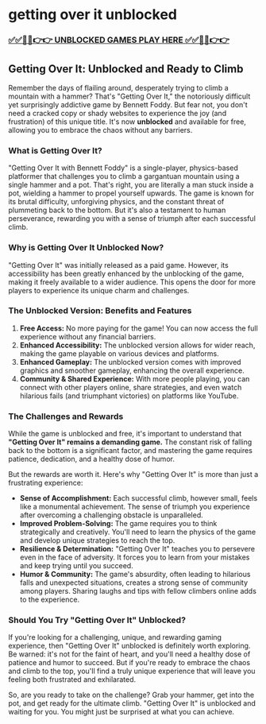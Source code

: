 # getting over it unblocked

### [✅✅🔴🔴👉👉 UNBLOCKED GAMES PLAY HERE ✅✅🔴🔴👉👉](https://topstoryindia.com)

## Getting Over It: Unblocked and Ready to Climb

Remember the days of flailing around, desperately trying to climb a mountain with a hammer? That's "Getting Over It," the notoriously difficult yet surprisingly addictive game by Bennett Foddy. But fear not, you don't need a cracked copy or shady websites to experience the joy (and frustration) of this unique title. It's now **unblocked** and available for free, allowing you to embrace the chaos without any barriers.

### What is Getting Over It?

"Getting Over It with Bennett Foddy" is a single-player, physics-based platformer that challenges you to climb a gargantuan mountain using a single hammer and a pot. That's right, you are literally a man stuck inside a pot, wielding a hammer to propel yourself upwards. The game is known for its brutal difficulty, unforgiving physics, and the constant threat of plummeting back to the bottom. But it's also a testament to human perseverance, rewarding you with a sense of triumph after each successful climb.

### Why is Getting Over It Unblocked Now?

"Getting Over It" was initially released as a paid game. However, its accessibility has been greatly enhanced by the unblocking of the game, making it freely available to a wider audience. This opens the door for more players to experience its unique charm and challenges.

### The Unblocked Version: Benefits and Features

1. **Free Access:** No more paying for the game! You can now access the full experience without any financial barriers.
2. **Enhanced Accessibility:** The unblocked version allows for wider reach, making the game playable on various devices and platforms.
3. **Enhanced Gameplay:** The unblocked version comes with improved graphics and smoother gameplay, enhancing the overall experience.
4. **Community & Shared Experience:**  With more people playing, you can connect with other players online, share strategies, and even watch hilarious fails (and triumphant victories) on platforms like YouTube. 

### The Challenges and Rewards

While the game is unblocked and free, it's important to understand that **"Getting Over It" remains a demanding game.** The constant risk of falling back to the bottom is a significant factor, and mastering the game requires patience, dedication, and a healthy dose of humor.

But the rewards are worth it. Here's why "Getting Over It" is more than just a frustrating experience:

* **Sense of Accomplishment:** Each successful climb, however small, feels like a monumental achievement. The sense of triumph you experience after overcoming a challenging obstacle is unparalleled.
* **Improved Problem-Solving:** The game requires you to think strategically and creatively. You'll need to learn the physics of the game and develop unique strategies to reach the top.
* **Resilience & Determination:** "Getting Over It" teaches you to persevere even in the face of adversity. It forces you to learn from your mistakes and keep trying until you succeed.
* **Humor & Community:**  The game's absurdity, often leading to hilarious falls and unexpected situations, creates a strong sense of community among players. Sharing laughs and tips with fellow climbers online adds to the experience.

### Should You Try "Getting Over It" Unblocked?

If you're looking for a challenging, unique, and rewarding gaming experience, then "Getting Over It" unblocked is definitely worth exploring. Be warned: it's not for the faint of heart, and you'll need a healthy dose of patience and humor to succeed. But if you're ready to embrace the chaos and climb to the top, you'll find a truly unique experience that will leave you feeling both frustrated and exhilarated.

So, are you ready to take on the challenge? Grab your hammer, get into the pot, and get ready for the ultimate climb.  "Getting Over It" is unblocked and waiting for you. You might just be surprised at what you can achieve. 
